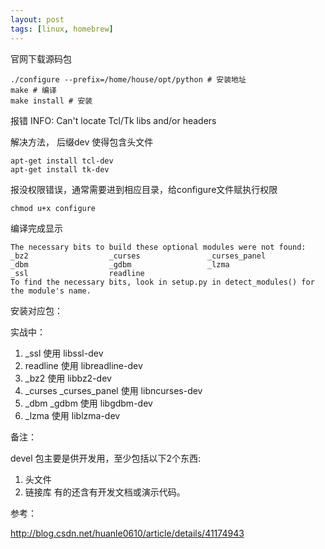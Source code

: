 ```yaml
---
layout: post
tags: [linux, homebrew]
---
```

官网下载源码包

```shell
./configure --prefix=/home/house/opt/python # 安装地址
make # 编译
make install # 安装
```
报错
INFO: Can't locate Tcl/Tk libs and/or headers

解决方法， 后缀dev 使得包含头文件

```
apt-get install tcl-dev    
apt-get install tk-dev 
```

报没权限错误，通常需要进到相应目录，给configure文件赋执行权限

```
chmod u+x configure
```

编译完成显示

```
The necessary bits to build these optional modules were not found:
_bz2                  _curses               _curses_panel      
_dbm                  _gdbm                 _lzma              
_ssl                  readline                                 
To find the necessary bits, look in setup.py in detect_modules() for the module's name.

```

安装对应包：

实战中：
1. _ssl 使用 libssl-dev
2. readline 使用 libreadline-dev
3. _bz2 使用 libbz2-dev
4. _curses _curses_panel 使用 libncurses-dev
5. _dbm _gdbm 使用 libgdbm-dev
6. _lzma 使用 liblzma-dev

备注：

devel 包主要是供开发用，至少包括以下2个东西:
1. 头文件
2. 链接库
有的还含有开发文档或演示代码。

参考：

http://blog.csdn.net/huanle0610/article/details/41174943